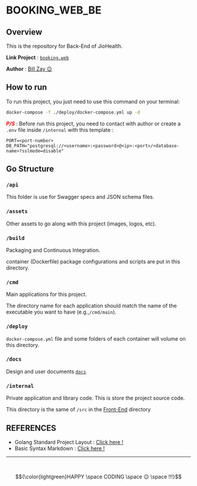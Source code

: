 # BOOKING_WEB_BE

## Overview
This is the repository for Back-End of JioHealth.

**Link Project** : [`booking.web`](https://github.com/booking-web)

**Author** : [Bill Zay 😉](https://github.com/billzayy)

## How to run
To run this project, you just need to use this command on your terminal:

```bash
docker-compose -f ./deploy/docker-compose.yml up -d
```

***<span style="color:red;">P/S</span>*** : Before run this project, you need to contact with author or create a `.env` file inside `/internal` with this template :

```properties
PORT=<port-number>
DB_PATH="postgresql://<username>:<password>@<ip>:<port>/<database-name>?sslmode=disable"
```

## Go Structure
### `/api`
This folder is use for Swagger specs and JSON schema files.
### `/assets`
Other assets to go along with this project (images, logos, etc).
### `/build`
Packaging and Continuous Integration.

container (Dockerfile) package configurations and scripts are put in this directory.
### `/cmd`
Main applications for this project.

The directory name for each application should match the name of the executable you want to have (e.g.,`/cmd/main`).
### `/deploy`
`docker-compose.yml` file and some folders of each container will volume on this directory.
### `/docs`
Design and user documents [`docs`](docs/ReadMe.md)
### `/internal`
Private application and library code. This is store the project source code.

This directory is the same of `/src` in the [Front-End](https://github.com/booking-web/Booking_Web_FE) directory

## REFERENCES
* Golang Standard Project Layout : [Click here !](https://github.com/golang-standards/project-layout)
* Basic Syntax Markdown : [Click here !](https://docs.github.com/en/get-started/writing-on-github/getting-started-with-writing-and-formatting-on-github/basic-writing-and-formatting-syntax#links)

---
<br>

$${\color{lightgreen}HAPPY \space CODING \space 😉 \space !!!}$$	
